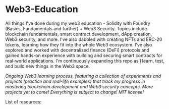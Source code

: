 # Web3-Education
All things I've done during my web3 education - Solidity with Foundry (Basics, Fundamentals and further) + Web3 Security. Topics include blockchain fundamentals, smart contract development, dApp creation, Web3 security, and more. I've also dabbled with creating NFTs and ERC-20 tokens, learning how they fit into the whole Web3 ecosystem. I've also explored and worked with decentralized finance (DeFi) protocols and gained hands-on experience with building and securing smart contracts for real-world applications. I'm continuously expanding this repo as I learn, test, and build new things in the Web3 space.

<i>Ongoing Web3 learning process, featuring a collection of experiments and projects (practice and real-life examples) that track my progress in mastering blockchain development and Web3 security concepts. More projects yet to come! Everything is subject to change! MIT license!</i>

List of resources: 
